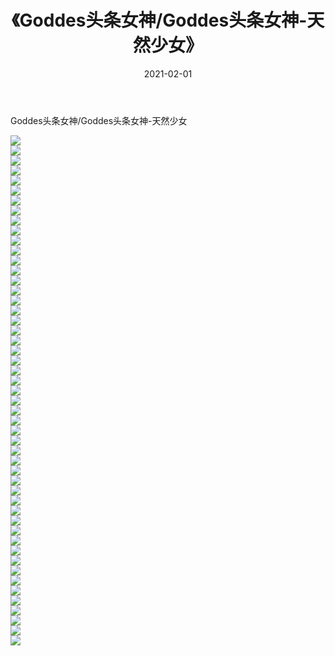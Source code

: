 ﻿---
layout: post
title:  《Goddes头条女神/Goddes头条女神-天然少女》
date:   2021-02-01
img: http://pic.660000.xyz/1:/网络美图/2021/Goddes头条女神/Goddes头条女神-天然少女/000.jpg
categories: [美女, 清纯, 唯美]
---

Goddes头条女神/Goddes头条女神-天然少女

 ![](http://pic.660000.xyz/1:/网络美图/2021/Goddes头条女神/Goddes头条女神-天然少女/001.jpg) <br>![](http://pic.660000.xyz/1:/网络美图/2021/Goddes头条女神/Goddes头条女神-天然少女/002.jpg) <br>![](http://pic.660000.xyz/1:/网络美图/2021/Goddes头条女神/Goddes头条女神-天然少女/003.jpg) <br>![](http://pic.660000.xyz/1:/网络美图/2021/Goddes头条女神/Goddes头条女神-天然少女/004.jpg) <br>![](http://pic.660000.xyz/1:/网络美图/2021/Goddes头条女神/Goddes头条女神-天然少女/005.jpg) <br>![](http://pic.660000.xyz/1:/网络美图/2021/Goddes头条女神/Goddes头条女神-天然少女/006.jpg) <br>![](http://pic.660000.xyz/1:/网络美图/2021/Goddes头条女神/Goddes头条女神-天然少女/007.jpg) <br>![](http://pic.660000.xyz/1:/网络美图/2021/Goddes头条女神/Goddes头条女神-天然少女/008.jpg) <br>![](http://pic.660000.xyz/1:/网络美图/2021/Goddes头条女神/Goddes头条女神-天然少女/009.jpg) <br>![](http://pic.660000.xyz/1:/网络美图/2021/Goddes头条女神/Goddes头条女神-天然少女/010.jpg) <br>![](http://pic.660000.xyz/1:/网络美图/2021/Goddes头条女神/Goddes头条女神-天然少女/011.jpg) <br>![](http://pic.660000.xyz/1:/网络美图/2021/Goddes头条女神/Goddes头条女神-天然少女/012.jpg) <br>![](http://pic.660000.xyz/1:/网络美图/2021/Goddes头条女神/Goddes头条女神-天然少女/013.jpg) <br>![](http://pic.660000.xyz/1:/网络美图/2021/Goddes头条女神/Goddes头条女神-天然少女/014.jpg) <br>![](http://pic.660000.xyz/1:/网络美图/2021/Goddes头条女神/Goddes头条女神-天然少女/015.jpg) <br>![](http://pic.660000.xyz/1:/网络美图/2021/Goddes头条女神/Goddes头条女神-天然少女/016.jpg) <br>![](http://pic.660000.xyz/1:/网络美图/2021/Goddes头条女神/Goddes头条女神-天然少女/017.jpg) <br>![](http://pic.660000.xyz/1:/网络美图/2021/Goddes头条女神/Goddes头条女神-天然少女/018.jpg) <br>![](http://pic.660000.xyz/1:/网络美图/2021/Goddes头条女神/Goddes头条女神-天然少女/019.jpg) <br>![](http://pic.660000.xyz/1:/网络美图/2021/Goddes头条女神/Goddes头条女神-天然少女/020.jpg) <br>![](http://pic.660000.xyz/1:/网络美图/2021/Goddes头条女神/Goddes头条女神-天然少女/021.jpg) <br>![](http://pic.660000.xyz/1:/网络美图/2021/Goddes头条女神/Goddes头条女神-天然少女/022.jpg) <br>![](http://pic.660000.xyz/1:/网络美图/2021/Goddes头条女神/Goddes头条女神-天然少女/023.jpg) <br>![](http://pic.660000.xyz/1:/网络美图/2021/Goddes头条女神/Goddes头条女神-天然少女/024.jpg) <br>![](http://pic.660000.xyz/1:/网络美图/2021/Goddes头条女神/Goddes头条女神-天然少女/025.jpg) <br>![](http://pic.660000.xyz/1:/网络美图/2021/Goddes头条女神/Goddes头条女神-天然少女/026.jpg) <br>![](http://pic.660000.xyz/1:/网络美图/2021/Goddes头条女神/Goddes头条女神-天然少女/027.jpg) <br>![](http://pic.660000.xyz/1:/网络美图/2021/Goddes头条女神/Goddes头条女神-天然少女/028.jpg) <br>![](http://pic.660000.xyz/1:/网络美图/2021/Goddes头条女神/Goddes头条女神-天然少女/029.jpg) <br>![](http://pic.660000.xyz/1:/网络美图/2021/Goddes头条女神/Goddes头条女神-天然少女/030.jpg) <br>![](http://pic.660000.xyz/1:/网络美图/2021/Goddes头条女神/Goddes头条女神-天然少女/031.jpg) <br>![](http://pic.660000.xyz/1:/网络美图/2021/Goddes头条女神/Goddes头条女神-天然少女/032.jpg) <br>![](http://pic.660000.xyz/1:/网络美图/2021/Goddes头条女神/Goddes头条女神-天然少女/033.jpg) <br>![](http://pic.660000.xyz/1:/网络美图/2021/Goddes头条女神/Goddes头条女神-天然少女/034.jpg) <br>![](http://pic.660000.xyz/1:/网络美图/2021/Goddes头条女神/Goddes头条女神-天然少女/035.jpg) <br>![](http://pic.660000.xyz/1:/网络美图/2021/Goddes头条女神/Goddes头条女神-天然少女/036.jpg) <br>![](http://pic.660000.xyz/1:/网络美图/2021/Goddes头条女神/Goddes头条女神-天然少女/037.jpg) <br>![](http://pic.660000.xyz/1:/网络美图/2021/Goddes头条女神/Goddes头条女神-天然少女/038.jpg) <br>![](http://pic.660000.xyz/1:/网络美图/2021/Goddes头条女神/Goddes头条女神-天然少女/039.jpg) <br>![](http://pic.660000.xyz/1:/网络美图/2021/Goddes头条女神/Goddes头条女神-天然少女/040.jpg) <br>![](http://pic.660000.xyz/1:/网络美图/2021/Goddes头条女神/Goddes头条女神-天然少女/041.jpg) <br>![](http://pic.660000.xyz/1:/网络美图/2021/Goddes头条女神/Goddes头条女神-天然少女/042.jpg) <br>![](http://pic.660000.xyz/1:/网络美图/2021/Goddes头条女神/Goddes头条女神-天然少女/043.jpg) <br>![](http://pic.660000.xyz/1:/网络美图/2021/Goddes头条女神/Goddes头条女神-天然少女/044.jpg) <br>![](http://pic.660000.xyz/1:/网络美图/2021/Goddes头条女神/Goddes头条女神-天然少女/045.jpg) <br>![](http://pic.660000.xyz/1:/网络美图/2021/Goddes头条女神/Goddes头条女神-天然少女/046.jpg) <br>![](http://pic.660000.xyz/1:/网络美图/2021/Goddes头条女神/Goddes头条女神-天然少女/047.jpg) <br>![](http://pic.660000.xyz/1:/网络美图/2021/Goddes头条女神/Goddes头条女神-天然少女/048.jpg) <br>![](http://pic.660000.xyz/1:/网络美图/2021/Goddes头条女神/Goddes头条女神-天然少女/049.jpg) <br>![](http://pic.660000.xyz/1:/网络美图/2021/Goddes头条女神/Goddes头条女神-天然少女/050.jpg) <br>![](http://pic.660000.xyz/1:/网络美图/2021/Goddes头条女神/Goddes头条女神-天然少女/051.jpg) <br>